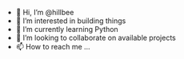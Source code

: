 - 👋 Hi, I’m @hillbee
- 👀 I’m interested in building things
- 🌱 I’m currently learning Python
- 💞️ I’m looking to collaborate on available projects
- 📫 How to reach me ...

<!---
hillbee/hillbee is a ✨ special ✨ repository because its `README.md` (this file) appears on your GitHub profile.
You can click the Preview link to take a look at your changes.
--->
